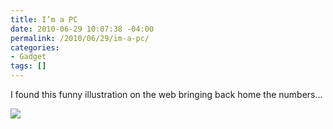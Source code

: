 ```yaml
---
title: I’m a PC
date: 2010-06-29 10:07:38 -04:00
permalink: /2010/06/29/im-a-pc/
categories:
- Gadget
tags: []
---
```

<p>I found this funny illustration on the web bringing back home the numbers…</p>  <p><img src="http://www.istartedsomething.com/uploads/macvspc.png" /></p>